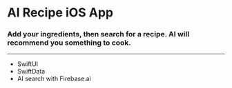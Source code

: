 # AI Recipe iOS App

### Add your ingredients, then search for a recipe. AI will recommend you something to cook.

-----
- SwiftUI
- SwiftData
- AI search with Firebase.ai

